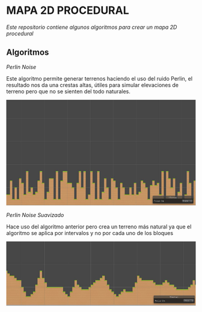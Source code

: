 # MAPA 2D PROCEDURAL

_Este repositorio contiene algunos algoritmos para crear un mapa 2D procedural_

## Algoritmos

_Perlin Noise_

Este algoritmo permite generar terrenos haciendo el uso del ruido Perlin, el resultado nos da una crestas altas, útiles para simular elevaciones de terreno pero que no se sienten del todo naturales.

![](Capturas/PerlinNoise.JPG)

_Perlin Noise Suavizado_

Hace uso del algoritmo anterior pero crea un terreno más natural ya que el algoritmo se aplica por intervalos y no por cada uno de los bloques

![](Capturas/PerlinNoiseSuavizado.JPG)


